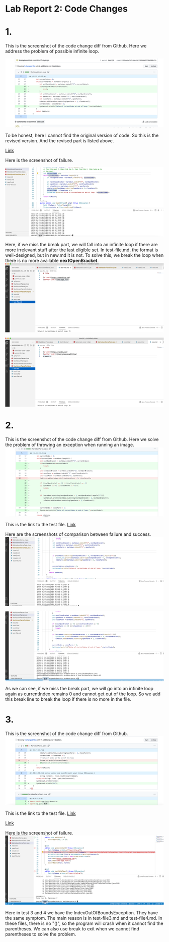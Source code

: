 # Lab Report 2: Code Changes

# 1.

This is the screenshot of the code change diff from Github. Here we address the problem of possible infinite loop.

![Image][11]

[11]: 1.png

To be honest, here I cannot find the original version of code. So this is the revised version.
And the revised part is listed above.

[Link][1]

[1]:  https://github.com/AnonymousGym/markdown-parse-1/blob/main/MarkdownParse.java

Here is the screenshot of failure.

![Image][12]

[12]: 2.png

Here, if we miss the break part, we will fall into an infinite loop if there are more irrelevant stuff after the last eligible _[]()_ set. In test-file.md, the format is well-designed, but in new.md it is not. To solve this, we break the loop when there is no more available __nextOpenBracket__.
![Image][13]

[13]: 3.png
![Image][14]

[14]: 4.png

# 2.

This is the screenshot of the code change diff from Github. Here we solve the problem of throwing an exception when running an image.
![Image][15]

[15]: 5.png
This is the link to the test file.
[Link][2]

[2]: https://github.com/sha0xy/markdown-parse/blob/main/new.md

Here are the screenshots of comparison between failure and success.
![Image][16]

[16]: 6.png
![Image][17]

[17]: 7.png

As we can see, if we miss the break part, we will go into an infinite loop again as currentIndex remains 0 and cannot get out of the loop. So we add this break line to break the loop if there is no more __[]()__ in the file.

# 3.

This is the screenshot of the code change diff from Github. 
![Image][18]

[18]: 8.png

This is the link to the test file.
[Link][3]

[3]: https://github.com/littlefishy1/markdown-parse/blob/main/MarkdownParse.java
[Link][4]

[4]: https://github.com/littlefishy1/markdown-parse/blob/main/MarkdownParseTest.java

Here is the screenshot of failure.
![Image][19]

[19]: 9.png

Here in test 3 and 4 we have the IndexOutOfBoundsException. They have the same symptom. The main reason is in test-file3.md and test-file4.md.
In these files, there is no "()", so the program will crash when it cannot find the parentheses. We can also use break to exit when we cannot find parentheses to solve the problem.
